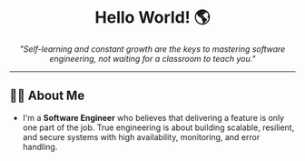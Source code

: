 <h1 align="center">Hello World! 🌎</h1>

<p align="center">
  <i>"Self-learning and constant growth are the keys to mastering software engineering, not waiting for a classroom to teach you."</i>
</p>

---

## 👨‍💻 About Me

- I'm a **Software Engineer** who believes that delivering a feature is only one part of the job. True engineering is about building scalable, resilient, and secure systems with high availability, monitoring, and error handling.

